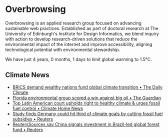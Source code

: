 # Overbrowsing

Overbrowsing is an applied research group focused on advancing sustainable web practices. Established as part of doctoral research at The University of Edinburgh's Institute for Design Informatics, we blend inquiry with action to develop research-driven solutions that reduce the environmental impact of the internet and improve accessibility, aligning technological potential with environmental stewardship.

<!-- clock-time -->
We have just 4 years, 0 months, 1 days to limit global warming to 1.5°C.
<!-- /clock-time -->

## Climate News
<!-- clock-news -->
- [BRICS demand wealthy nations fund global climate transition • The Daily Climate](https://www.dailyclimate.org/new-york-neighbors-turn-pandemic-streets-into-permanent-green-sanctuary-2672514369.html )
- [Florida environmental group scored a win against big oil • The Guardian](https://www.theguardian.com/us-news/2025/jul/05/florida-drilling-oil-hb-1143)
- [Top Latin American court upholds right to healthy climate & urges fossil fuel control • Climate Home News](https://www.climatechangenews.com/2025/07/04/top-latin-american-court-iachr-healthy-climate-fossil-fuel-litigation-advisory-opinion/ )
- [Study finds Germany could hit third of climate goals by cutting fossil fuel subsidies • Reuters](https://www.reuters.com/sustainability/cop/germany-could-hit-third-climate-goals-by-cutting-fossil-fuel-subsidies-study-2025-07-03/ )
- [ReutersSources say China signals investment in Brazil-led global forest fund • Reuters](https://www.reuters.com/sustainability/climate-energy/china-signals-investment-brazil-led-global-forest-fund-sources-say-2025-07-04/ )
<!-- /clock-news -->
